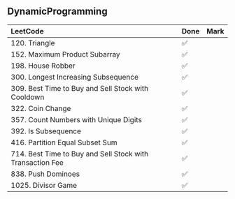 ## DynamicProgramming

|          LeetCode                 | Done | Mark |
| :---                              | ---- | ---- |
| 120. Triangle |  ✅  |    |
| 152. Maximum Product Subarray |  ✅  |    |
| 198. House Robber |  ✅  |    |
| 300. Longest Increasing Subsequence |  ✅  |    |
| 309. Best Time to Buy and Sell Stock with Cooldown |  ✅  |    |
| 322. Coin Change |  ✅  |    |
| 357. Count Numbers with Unique Digits |  ✅  |    |
| 392. Is Subsequence |  ✅  |    |
| 416. Partition Equal Subset Sum |  ✅  |    |
| 714. Best Time to Buy and Sell Stock with Transaction Fee |  ✅  |    |
| 838. Push Dominoes |  ✅  |    |
| 1025. Divisor Game |  ✅  |    |
